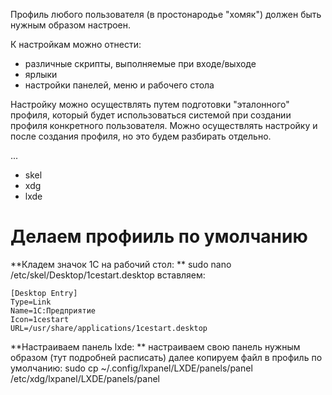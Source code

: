 Профиль любого пользователя (в простонародье "хомяк") должен быть нужным образом настроен. 

К настройкам можно отнести:
- различные скрипты, выполняемые при входе/выходе
- ярлыки
- настройки панелей, меню  и рабочего стола

Настройку можно осуществлять путем подготовки "эталонного" профиля, который будет использоваться системой при создании профиля конкретного пользователя.
Можно осуществлять настройку и после создания профиля, но это будем разбирать отдельно.

...
- skel
- xdg
- lxde

# Делаем профииль по умолчанию
**Кладем значок 1С на рабочий стол: **
sudo nano /etc/skel/Desktop/1cestart.desktop
вставляем:
```
[Desktop Entry]
Type=Link
Name=1С:Предприятие
Icon=1cestart
URL=/usr/share/applications/1cestart.desktop
```
**Настраиваем панель lxde: **
настраиваем свою панель нужным образом (тут подробней расписать)
далее копируем файл в профиль по умолчанию:
sudo cp ~/.config/lxpanel/LXDE/panels/panel /etc/xdg/lxpanel/LXDE/panels/panel
